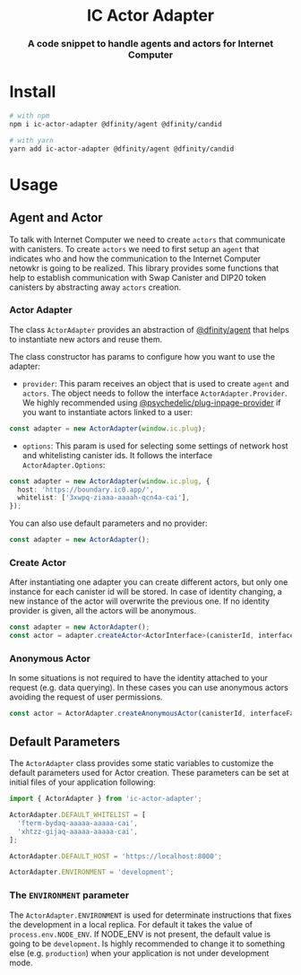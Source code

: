 <h1 align="center">IC Actor Adapter</h1>

<h3 align="center">A code snippet to handle agents and actors for Internet Computer</h3>

# Install

```bash
# with npm
npm i ic-actor-adapter @dfinity/agent @dfinity/candid

# with yarn
yarn add ic-actor-adapter @dfinity/agent @dfinity/candid
```

# Usage

## Agent and Actor

To talk with Internet Computer we need to create `actors` that communicate with canisters. To create `actors` we need to first setup an `agent` that indicates who and how the communication to the Internet Computer netowkr is going to be realized. This library provides some functions that help to establish communication with Swap Canister and DIP20 token canisters by abstracting away `actors` creation.

### Actor Adapter

The class `ActorAdapter` provides an abstraction of [@dfinity/agent](https://www.npmjs.com/package/@dfinity/agent) that helps to instantiate new actors and reuse them.

The class constructor has params to configure how you want to use the adapter:

- `provider`: This param receives an object that is used to create `agent` and `actors`. The object needs to follow the interface `ActorAdapter.Provider`. We highly recommended using [@psychedelic/plug-inpage-provider](https://github.com/Psychedelic/plug-inpage-provider/packages/884575) if you want to instantiate actors linked to a user:

```ts
const adapter = new ActorAdapter(window.ic.plug);
```

- `options`: This param is used for selecting some settings of network host and whitelisting canister ids. It follows the interface `ActorAdapter.Options`:

```ts
const adapter = new ActorAdapter(window.ic.plug, {
  host: 'https://boundary.ic0.app/',
  whitelist: ['3xwpq-ziaaa-aaaah-qcn4a-cai'],
});
```

You can also use default parameters and no provider:

```ts
const adapter = new ActorAdapter();
```

### Create Actor

After instantiating one adapter you can create different actors, but only one instance for each canister id will be stored. In case of identity changing, a new instance of the actor will overwrite the previous one. If no identity provider is given, all the actors will be anonymous.

```ts
const adapter = new ActorAdapter();
const actor = adapter.createActor<ActorInterface>(canisterId, interfaceFactory);
```

### Anonymous Actor

In some situations is not required to have the identity attached to your request (e.g. data querying). In these cases you can use anonymous actors avoiding the request of user permissions.

```ts
const actor = ActorAdapter.createAnonymousActor(canisterId, interfaceFactory);
```

## Default Parameters

The `ActorAdapter` class provides some static variables to customize the default parameters used for Actor creation. These parameters can be set at initial files of your application following:

```ts
import { ActorAdapter } from 'ic-actor-adapter';

ActorAdapter.DEFAULT_WHITELIST = [
  'fterm-bydaq-aaaaa-aaaaa-cai',
  'xhtzz-gijaq-aaaaa-aaaaa-cai',
];

ActorAdapter.DEFAULT_HOST = 'https://localhost:8000';

ActorAdapter.ENVIRONMENT = 'development';
```

### The `ENVIRONMENT` parameter

The `ActorAdapter.ENVIRONMENT` is used for determinate instructions that fixes the development in a local replica. For default it takes the value of `process.env.NODE_ENV`. If NODE_ENV is not present, the default value is going to be `development`. Is highly recommended to change it to something else (e.g. `production`) when your application is not under development mode.
